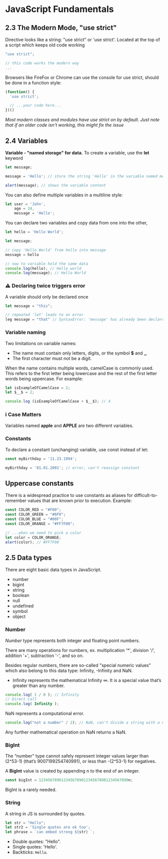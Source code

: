 # JavaScript Fundamentals

## 2.3 The Modern Mode, "use strict"

Directive looks like a string: "use strict" or 'use strict'. Located at the top of a script which keeps old code working

``` javascript
"use strict";

// this code works the modern way
...
```


Browsers like FireFox or Chrome can use the console for use strict, should be done in a function style:

``` javascript
(function() {
  'use strict';

  // ...your code here...
})()
```

*Most modern classes and modules have use strict on by default. Just note that if an older code isn't working, this might fix the issue*

## 2.4 Variables

**Variable - "named storage" for data.**
To create a variable, use the **let** keyword

``` javascript
let message;

message = 'Hello'; // store the string 'Hello' in the variable named message

alert(message); // shows the variable content
```

You can also define multiple variables in a multiline style:

``` javascript
let user = 'John',
    age = 24,
    message = 'Hello';
```

You can declare two variables and copy data from one into the other,

``` javascript
let hello = 'Hello World';

let message;

// copy 'Hello World' from hello into message
message = hello

// now to variable hold the same data
console.log(hello); // Hello world
console.log(message); // Hello World 
```

### ⚠️ Declaring twice triggers error

A variable should only be declared once

``` javascript
let message = "this";

// repeated 'let' leads to an error
leg message = "that" // SyntaxError: 'message' has already been declared
```

### Variable naming

Two limitations on variable names:
- The name must contain only letters, digits, or the symbol **$** and **_**.
- The first character must not be a digit.

When the name contains multiple words, camelCase is commonly used. This refers to the first letter being lowercase and the rest of the first letter words being uppercase. For example:

``` javascript
let isExampleOfCamelCase = 2;
let $__$ = 2;

console.log (isExampleOfCamelCase + $__$); // 4
```

### ℹ️ Case Matters
Variables named **apple** and **APPLE** are two different variables.

### Constants 
To declare a constant (unchanging) variable, use const instead of let:

```javascript
const myBirthday = '11.23.1994';

myBirthday = '01.01.2001'; // error, can't reassign constant
```

## Uppercase constants
There is a widespread practice to use constants as aliases for difficult-to-remember values that are known prior to execution. Example:

``` javascript
const COLOR_RED = "#F00";
const COLOR_GREEN = "#0F0";
const COLOR_BLUE = "#00F";
const COLOR_ORANGE = "#FF7F00";

// ...when we need to pick a color
let color = COLOR_ORANGE;
alert(color); // #FF7F00
```

## 2.5 Data types

There are eight basic data types in JavaScript.
- number 
- bigint
- string
- boolean
- null
- undefined
- symbol
- object

### Number

*Number* type represents both integer and floating point numbers.

There are many operations for numbers, ex. multiplication '*', division '/', addition '+', subtraction '-', and so on.

Besides regular numbers, there are so-called "special numeric values" which also belong to this data type: Infinity, -Infinity and NaN.

-  Infinity represents the mathematical Infinity ∞. It is a special value that’s greater than any number.
```javascript 
console.log( 1 / 0 ); // Infinity
// Direct call
console.log( Infinity );
```

NaN represents a computational error.
``` javascript
console.log("not a number" / 2); // NaN, can't divide a string with a number
```
Any further mathematical operation on NaN returns a NaN.

### BigInt
 The “number” type cannot safely represent integer values larger than (2^53-1) (that’s 9007199254740991), or less than -(2^53-1) for negatives.

A **BigInt** value is created by appending n to the end of an integer.
 ``` javascript
const bigInt = 1234567890123456789012345678901234567890n;
 ```

 BigInt is a rarely needed.

 ### String
 A string in JS is surrounded by quotes.

``` javascript
let str = "Hello";
let str2 = 'Single quotes are ok too';
let phrase = `can embed strong ${str} `;
```
- Double quotes: "Hello".
- Single quotes: 'Hello'.
- Backticks: `Hello`.